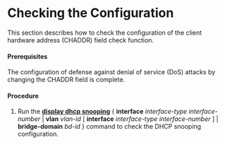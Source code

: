 Checking the Configuration
==========================

This section describes how to check the configuration of the client hardware address (CHADDR) field check function.

#### Prerequisites

The configuration of defense against denial of service (DoS) attacks by changing the CHADDR field is complete.


#### Procedure

1. Run the [**display dhcp snooping**](cmdqueryname=display+dhcp+snooping) { **interface** *interface-type* *interface-number* | **vlan** *vlan-id* [ **interface** *interface-type* *interface-number* ] | **bridge-domain** *bd-id* } command to check the DHCP snooping configuration.